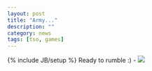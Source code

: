 ```yaml
---
layout: post
title: "Army..."
description: ""
category: news
tags: [tso, games]
---
```

{% include JB/setup %}
Ready to rumble :) - ![](http://i.imgur.com/cq3N2Jf.png)
